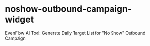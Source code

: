 # noshow-outbound-campaign-widget
EvenFlow AI Tool: Generate Daily Target List for "No Show" Outbound Campaign
